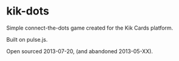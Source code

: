 kik-dots
========

Simple connect-the-dots game created for the Kik Cards platform.

Built on pulse.js.

Open sourced 2013-07-20, (and abandoned 2013-05-XX).  
